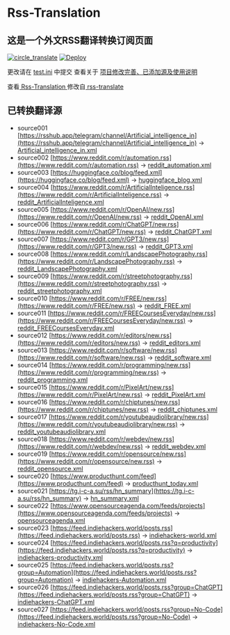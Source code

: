 # Rss-Translation

## 这是一个外文RSS翻译转换订阅页面 

[![circle_translate](https://github.com/rcy1314/Rss-Translation/actions/workflows/circle_translate.yml/badge.svg)](https://github.com/rcy1314/Rss-Translation/actions/workflows/circle_translate.yml) [![Deploy](https://github.com/rcy1314/Rss-Translation/actions/workflows/jekyll-gh-pages.yml/badge.svg)](https://github.com/rcy1314/Rss-Translation/actions/workflows/jekyll-gh-pages.yml)

更改请在 [test.ini](https://github.com/rcy1314/Rss-Translation/blob/main/test.ini) 中提交   查看关于 [项目修改完善、已添加源及使用说明](https://github.com/rcy1314/Rss-Translation/tree/main/illustrate)

查看[ Rss-Translation ](https://rcy1314.github.io/Rss-Translation) 修改自[ rss-translate ](https://github.com/talengu/rss-translate)

## 已转换翻译源


 - source001 [https://rsshub.app/telegram/channel/Artificial_intelligence_in](https://rsshub.app/telegram/channel/Artificial_intelligence_in) -> [Artificial_intelligence_in.xml](rss/Artificial_intelligence_in.xml)
 - source002 [https://www.reddit.com/r/automation.rss](https://www.reddit.com/r/automation.rss) -> [reddit_automation.xml](rss/reddit_automation.xml)
 - source003 [https://huggingface.co/blog/feed.xml](https://huggingface.co/blog/feed.xml) -> [huggingface_blog.xml](rss/huggingface_blog.xml)
 - source004 [https://www.reddit.com/r/ArtificialInteligence.rss](https://www.reddit.com/r/ArtificialInteligence.rss) -> [reddit_ArtificialInteligence.xml](rss/reddit_ArtificialInteligence.xml)
 - source005 [https://www.reddit.com/r/OpenAI/new.rss](https://www.reddit.com/r/OpenAI/new.rss) -> [reddit_OpenAI.xml](rss/reddit_OpenAI.xml)
 - source006 [https://www.reddit.com/r/ChatGPT/new.rss](https://www.reddit.com/r/ChatGPT/new.rss) -> [reddit_ChatGPT.xml](rss/reddit_ChatGPT.xml)
 - source007 [https://www.reddit.com/r/GPT3/new.rss](https://www.reddit.com/r/GPT3/new.rss) -> [reddit_GPT3.xml](rss/reddit_GPT3.xml)
 - source008 [https://www.reddit.com/r/LandscapePhotography.rss](https://www.reddit.com/r/LandscapePhotography.rss) -> [reddit_LandscapePhotography.xml](rss/reddit_LandscapePhotography.xml)
 - source009 [https://www.reddit.com/r/streetphotography.rss](https://www.reddit.com/r/streetphotography.rss) -> [reddit_streetphotography.xml](rss/reddit_streetphotography.xml)
 - source010 [https://www.reddit.com/r/FREE/new.rss](https://www.reddit.com/r/FREE/new.rss) -> [reddit_FREE.xml](rss/reddit_FREE.xml)
 - source011 [https://www.reddit.com/r/FREECoursesEveryday/new.rss](https://www.reddit.com/r/FREECoursesEveryday/new.rss) -> [reddit_FREECoursesEveryday.xml](rss/reddit_FREECoursesEveryday.xml)
 - source012 [https://www.reddit.com/r/editors/new.rss](https://www.reddit.com/r/editors/new.rss) -> [reddit_editors.xml](rss/reddit_editors.xml)
 - source013 [https://www.reddit.com/r/software/new.rss](https://www.reddit.com/r/software/new.rss) -> [reddit_software.xml](rss/reddit_software.xml)
 - source014 [https://www.reddit.com/r/programming/new.rss](https://www.reddit.com/r/programming/new.rss) -> [reddit_programming.xml](rss/reddit_programming.xml)
 - source015 [https://www.reddit.com/r/PixelArt/new.rss](https://www.reddit.com/r/PixelArt/new.rss) -> [reddit_PixelArt.xml](rss/reddit_PixelArt.xml)
 - source016 [https://www.reddit.com/r/chiptunes/new.rss](https://www.reddit.com/r/chiptunes/new.rss) -> [reddit_chiptunes.xml](rss/reddit_chiptunes.xml)
 - source017 [https://www.reddit.com/r/youtubeaudiolibrary/new.rss](https://www.reddit.com/r/youtubeaudiolibrary/new.rss) -> [reddit_youtubeaudiolibrary.xml](rss/reddit_youtubeaudiolibrary.xml)
 - source018 [https://www.reddit.com/r/webdev/new.rss](https://www.reddit.com/r/webdev/new.rss) -> [reddit_webdev.xml](rss/reddit_webdev.xml)
 - source019 [https://www.reddit.com/r/opensource/new.rss](https://www.reddit.com/r/opensource/new.rss) -> [reddit_opensource.xml](rss/reddit_opensource.xml)
 - source020 [https://www.producthunt.com/feed](https://www.producthunt.com/feed) -> [producthunt_today.xml](rss/producthunt_today.xml)
 - source021 [https://tg.i-c-a.su/rss/hn_summary](https://tg.i-c-a.su/rss/hn_summary) -> [hn_summary.xml](rss/hn_summary.xml)
 - source022 [https://www.opensourceagenda.com/feeds/projects](https://www.opensourceagenda.com/feeds/projects) -> [opensourceagenda.xml](rss/opensourceagenda.xml)
 - source023 [https://feed.indiehackers.world/posts.rss](https://feed.indiehackers.world/posts.rss) -> [indiehackers-world.xml](rss/indiehackers-world.xml)
 - source024 [https://feed.indiehackers.world/posts.rss?q=productivity](https://feed.indiehackers.world/posts.rss?q=productivity) -> [indiehackers-productivity.xml](rss/indiehackers-productivity.xml)
 - source025 [https://feed.indiehackers.world/posts.rss?group=Automation](https://feed.indiehackers.world/posts.rss?group=Automation) -> [indiehackers-Automation.xml](rss/indiehackers-Automation.xml)
 - source026 [https://feed.indiehackers.world/posts.rss?group=ChatGPT](https://feed.indiehackers.world/posts.rss?group=ChatGPT) -> [indiehackers-ChatGPT.xml](rss/indiehackers-ChatGPT.xml)
 - source027 [https://feed.indiehackers.world/posts.rss?group=No-Code](https://feed.indiehackers.world/posts.rss?group=No-Code) -> [indiehackers-No-Code.xml](rss/indiehackers-No-Code.xml)
